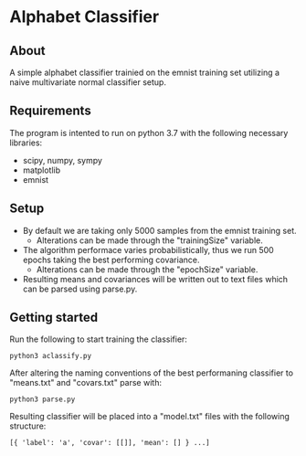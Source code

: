 # Alphabet Classifier

## About

A simple alphabet classifier trainied on the emnist training set utilizing a naive multivariate normal classifier setup.

## Requirements

The program is intented to run on python 3.7 with the following necessary libraries:
- scipy, numpy, sympy
- matplotlib
- emnist

## Setup

- By default we are taking only 5000 samples from the emnist training set.
    - Alterations can be made through the "trainingSize" variable.
- The algorithm performace varies probabilistically, thus we run 500 epochs taking the best performing covariance.
    - Alterations can be made through the "epochSize" variable.
- Resulting means and covariances will be written out to text files which can be parsed using parse.py.

## Getting started

Run the following to start training the classifier:
````
python3 aclassify.py
````
After altering the naming conventions of the best performaning classifier to "means.txt" and "covars.txt" parse with:
````
python3 parse.py
````
Resulting classifier will be placed into a "model.txt" files with the following structure:
````
[{ 'label': 'a', 'covar': [[]], 'mean': [] } ...]
````
